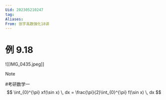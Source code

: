 ```yaml
---
Uid: 202305210247
tag: 
Aliases:
From: 张宇高数强化18讲
---
```


# 例 9.18 

![[IMG_0435.jpeg]]

> [!note]   
> #考研数学一 
> $$
> \int_{0}^{\pi} xf(\sin x) \, dx = \frac{\pi}{2}\int_{0}^{\pi} f(\sin x) \, dx  
> $$

